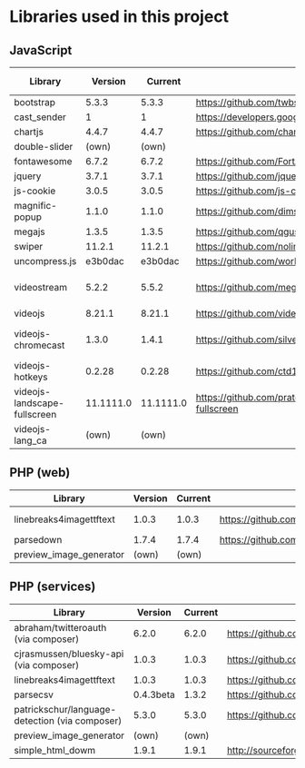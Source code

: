 # Libraries used in this project

## JavaScript

| Library                      | Version   | Current   | URL                                                            | Locally stored?    |
|------------------------------|-----------|-----------|----------------------------------------------------------------|--------------------|
| bootstrap                    | 5.3.3     | 5.3.3     | https://github.com/twbs/bootstrap                              | no                 |
| cast_sender                  | 1         | 1         | https://developers.google.com/cast/docs/web_sender/integrate   | no                 |
| chartjs                      | 4.4.7     | 4.4.7     | https://github.com/chartjs/Chart.js                            | no                 |
| double-slider                | (own)     | (own)     |                                                                | yes                |
| fontawesome                  | 6.7.2     | 6.7.2     | https://github.com/FortAwesome/Font-Awesome                    | no                 |
| jquery                       | 3.7.1     | 3.7.1     | https://github.com/jquery/jquery                               | no                 |
| js-cookie                    | 3.0.5     | 3.0.5     | https://github.com/js-cookie/js-cookie                         | no                 |
| magnific-popup               | 1.1.0     | 1.1.0     | https://github.com/dimsemenov/Magnific-Popup                   | yes                |
| megajs                       | 1.3.5     | 1.3.5     | https://github.com/qgustavor/mega                              | no                 |
| swiper                       | 11.2.1    | 11.2.1    | https://github.com/nolimits4web/swiper                         | no                 |
| uncompress.js                | e3b0dac   | e3b0dac   | https://github.com/workhorsy/uncompress.js                     | yes                |
| videostream                  | 5.2.2     | 5.5.2     | https://github.com/meganz/videostream                          | yes, major changes |
| videojs                      | 8.21.1    | 8.21.1    | https://github.com/videojs/video.js                            | no                 |
| videojs-chromecast           | 1.3.0     | 1.4.1     | https://github.com/silvermine/videojs-chromecast               | yes, major changes |
| videojs-hotkeys              | 0.2.28    | 0.2.28    | https://github.com/ctd1500/videojs-hotkeys                     | yes                |
| videojs-landscape-fullscreen | 11.1111.0 | 11.1111.0 | https://github.com/prateekrastogi/videojs-landscape-fullscreen | yes                |
| videojs-lang_ca              | (own)     | (own)     |                                                                | yes                |

## PHP (web)

| Library                 | Version | Current | URL                                                       | Comment       |
|-------------------------|---------|---------|-----------------------------------------------------------|---------------|
| linebreaks4imagettftext | 1.0.3   | 1.0.3   | https://github.com/andrewgjohnson/linebreaks4imagettftext | major changes |
| parsedown               | 1.7.4   | 1.7.4   | https://github.com/erusev/parsedown                       |               |
| preview_image_generator | (own)   | (own)   |                                                           |               |

## PHP (services)

| Library                                        | Version   | Current | URL                                                       |
|------------------------------------------------|-----------|---------|-----------------------------------------------------------|
| abraham/twitteroauth (via composer)            | 6.2.0     | 6.2.0   | https://github.com/abraham/twitteroauth                   |
| cjrasmussen/bluesky-api (via composer)         | 1.0.3     | 1.0.3   | https://github.com/cjrasmussen/BlueskyApi                 |
| linebreaks4imagettftext                        | 1.0.3     | 1.0.3   | https://github.com/andrewgjohnson/linebreaks4imagettftext |
| parsecsv                                       | 0.4.3beta | 1.3.2   | https://github.com/parsecsv/parsecsv-for-php              |
| patrickschur/language-detection (via composer) | 5.3.0     | 5.3.0   | https://github.com/patrickschur/language-detection        |
| preview_image_generator                        | (own)     | (own)   |                                                           |
| simple_html_dowm                               | 1.9.1     | 1.9.1   | http://sourceforge.net/projects/simplehtmldom/            |
